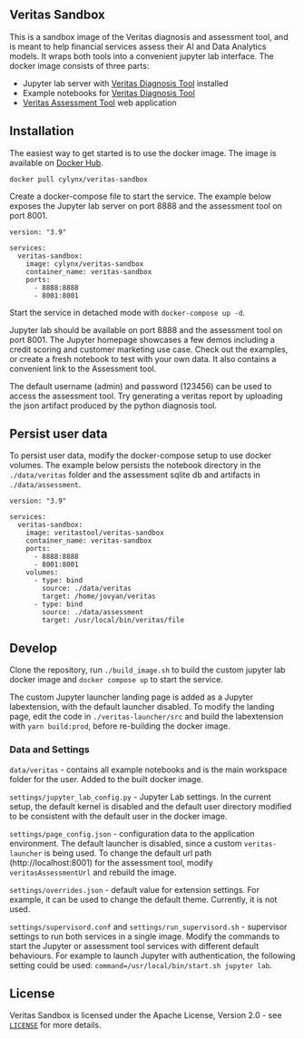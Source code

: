 ## Veritas Sandbox

This is a sandbox image of the Veritas diagnosis and assessment tool, and is meant to help financial services assess their AI and Data Analytics models. It wraps both tools into a convenient jupyter lab interface. The docker image consists of three parts:

- Jupyter lab server with [Veritas Diagnosis Tool] installed
- Example notebooks for [Veritas Diagnosis Tool]
- [Veritas Assessment Tool] web application

## Installation

The easiest way to get started is to use the docker image. The image is available on [Docker Hub](https://hub.docker.com/r/cylynx/veritas-sandbox).

```
docker pull cylynx/veritas-sandbox
```

Create a docker-compose file to start the service. The example below exposes the Jupyter lab server on port 8888 and the assessment tool on port 8001.

```
version: "3.9"

services:
  veritas-sandbox:
    image: cylynx/veritas-sandbox
    container_name: veritas-sandbox
    ports:
      - 8888:8888
      - 8001:8001
```

Start the service in detached mode with `docker-compose up -d`.

Jupyter lab should be available on port 8888 and the assessment tool on port 8001. The Jupyter homepage showcases a few demos including a credit scoring and customer marketing use case. Check out the examples, or create a fresh notebook to test with your own data. It also contains a convenient link to the Assessment tool.

The default username (admin) and password (123456) can be used to access the assessment tool. Try generating a veritas report by uploading the json artifact produced by the python diagnosis tool.

## Persist user data

To persist user data, modify the docker-compose setup to use docker volumes. The example below persists the notebook directory in the `./data/veritas` folder and the assessment sqlite db and artifacts in `./data/assessment`.

```
version: "3.9"

services:
  veritas-sandbox:
    image: veritastool/veritas-sandbox
    container_name: veritas-sandbox
    ports:
      - 8888:8888
      - 8001:8001
    volumes:
      - type: bind
        source: ./data/veritas
        target: /home/jovyan/veritas
      - type: bind
        source: ./data/assessment
        target: /usr/local/bin/veritas/file
```

## Develop

Clone the repository, run `./build_image.sh` to build the custom jupyter lab docker image and `docker compose up` to start the service.

The custom Jupyter launcher landing page is added as a Jupyter labextension, with the default launcher disabled.
To modify the landing page, edit the code in `./veritas-launcher/src` and build the labextension with `yarn build:prod`, before re-building the docker image.

### Data and Settings

`data/veritas` - contains all example notebooks and is the main workspace folder for the user. Added to the built docker image.

`settings/jupyter_lab_config.py` - Jupyter Lab settings. In the current setup, the default kernel is disabled and the default user directory modified to be consistent with the default user in the docker image.

`settings/page_config.json` - configuration data to the application environment. The default launcher is disabled, since a custom `veritas-launcher` is being used. To change the default url path (http://localhost:8001) for the assessment tool, modify `veritasAssessmentUrl` and rebuild the image.

`settings/overrides.json` - default value for extension settings. For example, it can be used to change the default theme. Currently, it is not used.

`settings/supervisord.conf` and `settings/run_supervisord.sh` - supervisor settings to run both services in a single image. Modify the commands to start the Jupyter or assessment tool services with different default behaviours. For example to launch Jupyter with authentication, the following setting could be used: `command=/usr/local/bin/start.sh jupyter lab`.

## License

Veritas Sandbox is licensed under the Apache License, Version 2.0 - see [`LICENSE`](./LICENSE) for more details.

[veritas diagnosis tool]: https://github.com/veritas-toolkit/diagnosis-tool
[veritas assessment tool]: https://github.com/veritas-toolkit/assessment-tool
